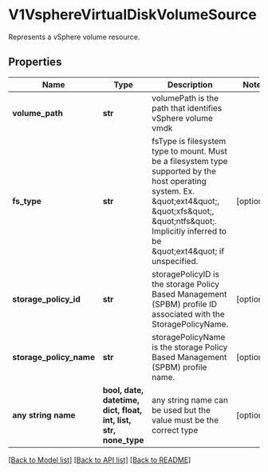 # V1VsphereVirtualDiskVolumeSource

Represents a vSphere volume resource.

## Properties
Name | Type | Description | Notes
------------ | ------------- | ------------- | -------------
**volume_path** | **str** | volumePath is the path that identifies vSphere volume vmdk | 
**fs_type** | **str** | fsType is filesystem type to mount. Must be a filesystem type supported by the host operating system. Ex. \&quot;ext4\&quot;, \&quot;xfs\&quot;, \&quot;ntfs\&quot;. Implicitly inferred to be \&quot;ext4\&quot; if unspecified. | [optional] 
**storage_policy_id** | **str** | storagePolicyID is the storage Policy Based Management (SPBM) profile ID associated with the StoragePolicyName. | [optional] 
**storage_policy_name** | **str** | storagePolicyName is the storage Policy Based Management (SPBM) profile name. | [optional] 
**any string name** | **bool, date, datetime, dict, float, int, list, str, none_type** | any string name can be used but the value must be the correct type | [optional]

[[Back to Model list]](../README.md#documentation-for-models) [[Back to API list]](../README.md#documentation-for-api-endpoints) [[Back to README]](../README.md)


